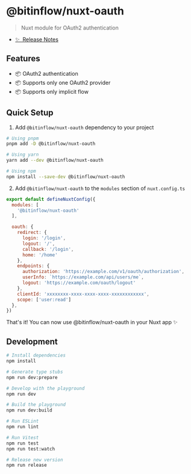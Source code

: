 # @bitinflow/nuxt-oauth

> Nuxt module for OAuth2 authentication

- [✨ &nbsp;Release Notes](/CHANGELOG.md)

## Features

- 📦 OAuth2 authentication
- 📦 Supports only one OAuth2 provider
- 📦 Supports only implicit flow

## Quick Setup

1. Add `@bitinflow/nuxt-oauth` dependency to your project

```bash
# Using pnpm
pnpm add -D @bitinflow/nuxt-oauth

# Using yarn
yarn add --dev @bitinflow/nuxt-oauth

# Using npm
npm install --save-dev @bitinflow/nuxt-oauth
```

2. Add `@bitinflow/nuxt-oauth` to the `modules` section of `nuxt.config.ts`

```js
export default defineNuxtConfig({
  modules: [
    '@bitinflow/nuxt-oauth'
  ],

  oauth: {
    redirect: {
      login: '/login',
      logout: '/',
      callback: '/login',
      home: '/home'
    },
    endpoints: {
      authorization: 'https://example.com/v1/oauth/authorization',
      userInfo: `https://example.com/api/users/me`,
      logout: 'https://example.com/oauth/logout'
    },
    clientId: 'xxxxxxxx-xxxx-xxxx-xxxx-xxxxxxxxxxxx',
    scope: ['user:read']
  },
})
```

That's it! You can now use @bitinflow/nuxt-oauth in your Nuxt app ✨

## Development

```bash
# Install dependencies
npm install

# Generate type stubs
npm run dev:prepare

# Develop with the playground
npm run dev

# Build the playground
npm run dev:build

# Run ESLint
npm run lint

# Run Vitest
npm run test
npm run test:watch

# Release new version
npm run release
```
